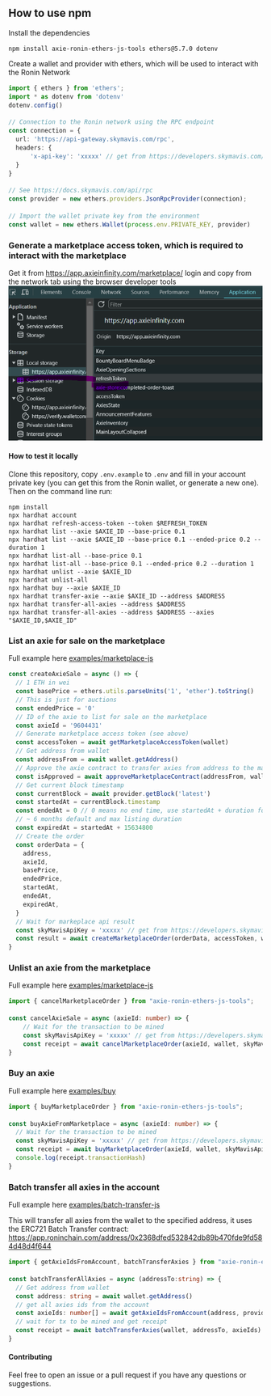 
## How to use npm 

Install the dependencies

```shell
npm install axie-ronin-ethers-js-tools ethers@5.7.0 dotenv
```

Create a wallet and provider with ethers, which will be used to interact with the Ronin Network

```typescript
import { ethers } from 'ethers';
import * as dotenv from 'dotenv'
dotenv.config()

// Connection to the Ronin network using the RPC endpoint
const connection = {
  url: 'https://api-gateway.skymavis.com/rpc',
  headers: {
      'x-api-key': 'xxxxx' // get from https://developers.skymavis.com/console/applications/
  }
}

// See https://docs.skymavis.com/api/rpc
const provider = new ethers.providers.JsonRpcProvider(connection);

// Import the wallet private key from the environment
const wallet = new ethers.Wallet(process.env.PRIVATE_KEY, provider) 
```

### Generate a marketplace access token, which is required to interact with the marketplace

Get it from https://app.axieinfinity.com/marketplace/ login and copy from the network tab using the browser developer tools  ![ConsoleScreenshot](./examples/ConsoleScreenshot.png)

#### How to test it locally

Clone this repository, copy `.env.example` to `.env` and fill in your account private key (you can get this from the Ronin wallet, or generate a new one). Then on the command line run:

```shell
npm install
npx hardhat account
npx hardhat refresh-access-token --token $REFRESH_TOKEN
npx hardhat list --axie $AXIE_ID --base-price 0.1
npx hardhat list --axie $AXIE_ID --base-price 0.1 --ended-price 0.2 --duration 1
npx hardhat list-all --base-price 0.1
npx hardhat list-all --base-price 0.1 --ended-price 0.2 --duration 1
npx hardhat unlist --axie $AXIE_ID
npx hardhat unlist-all
npx hardhat buy --axie $AXIE_ID
npx hardhat transfer-axie --axie $AXIE_ID --address $ADDRESS
npx hardhat transfer-all-axies --address $ADDRESS
npx hardhat transfer-all-axies --address $ADDRESS --axies "$AXIE_ID,$AXIE_ID"
```


### List an axie for sale on the marketplace

Full example here [examples/marketplace-js](https://github.com/alexx855/axie-ronin-ethers-js-tools/tree/main/examples/marketplace-js/sale.js)

```typescript
const createAxieSale = async () => {
  // 1 ETH in wei
  const basePrice = ethers.utils.parseUnits('1', 'ether').toString()
  // This is just for auctions
  const endedPrice = '0'
  // ID of the axie to list for sale on the marketplace
  const axieId = '9604431'
  // Generate marketplace access token (see above)
  const accessToken = await getMarketplaceAccessToken(wallet)
  // Get address from wallet
  const addressFrom = await wallet.getAddress()
  // Approve the axie contract to transfer axies from address to the marketplace contract
  const isApproved = await approveMarketplaceContract(addressFrom, wallet)
  // Get current block timestamp
  const currentBlock = await provider.getBlock('latest')
  const startedAt = currentBlock.timestamp
  const endedAt = 0 // 0 means no end time, use startedAt + duration for auctions
  // ~ 6 months default and max listing duration
  const expiredAt = startedAt + 15634800
  // Create the order
  const orderData = {
    address,
    axieId,
    basePrice,
    endedPrice,
    startedAt,
    endedAt,
    expiredAt,
  }
  // Wait for markeplace api result
  const skyMavisApiKey = 'xxxxx' // get from https://developers.skymavis.com/console/applications/
  const result = await createMarketplaceOrder(orderData, accessToken, wallet, skyMavisApiKey)
}
```

### Unlist an axie from the marketplace

Full example here [examples/marketplace-js](https://github.com/alexx855/axie-ronin-ethers-js-tools/tree/main/examples/marketplace-js/cancel.js)

```typescript
import { cancelMarketplaceOrder } from "axie-ronin-ethers-js-tools";

const cancelAxieSale = async (axieId: number) => {
    // Wait for the transaction to be mined
    const skyMavisApiKey = 'xxxxx' // get from https://developers.skymavis.com/console/applications/
    const receipt = await cancelMarketplaceOrder(axieId, wallet, skyMavisApiKey)
}

```

### Buy an axie

Full example here [examples/buy](https://github.com/alexx855/axie-ronin-ethers-js-tools/tree/main/examples/buy)

```typescript
import { buyMarketplaceOrder } from "axie-ronin-ethers-js-tools";

const buyAxieFromMarketplace = async (axieId: number) => {
  // Wait for the transaction to be mined
  const skyMavisApiKey = 'xxxxx' // get from https://developers.skymavis.com/console/applications/
  const receipt = await buyMarketplaceOrder(axieId, wallet, skyMavisApiKey)
  console.log(receipt.transactionHash)
}
```

### Batch transfer all axies in the account

Full example here [examples/batch-transfer-js](https://github.com/alexx855/axie-ronin-ethers-js-tools/tree/main/examples/batch-transfer-js)

This will transfer all axies from the wallet to the specified address, it uses the ERC721 Batch Transfer contract: <https://app.roninchain.com/address/0x2368dfed532842db89b470fde9fd584d48d4f644>

```typescript
import { getAxieIdsFromAccount, batchTransferAxies } from "axie-ronin-ethers-js-tools";

const batchTransferAllAxies = async (addressTo:string) => {
  // Get address from wallet
  const address: string = await wallet.getAddress()
  // get all axies ids from the account
  const axieIds: number[] = await getAxieIdsFromAccount(address, provider)
  // wait for tx to be mined and get receipt
  const receipt = await batchTransferAxies(wallet, addressTo, axieIds)
}

```

#### Contributing

Feel free to open an issue or a pull request if you have any questions or suggestions.
